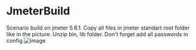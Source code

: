 # JmeterBuild
Scenario build on jmeter 5.6.1. Сopy all files in jmeter standart root folder like in the picture. Unzip bin, lib folder. Don't forget add all passwords in config.![image](https://github.com/NagimovMV/JmeterBuild/assets/139386381/20179d68-84dd-4455-a155-8b384ed1f5ad)
